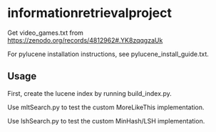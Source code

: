 # informationretrievalproject

Get video_games.txt from https://zenodo.org/records/4812962#.YK8zqqgzaUk

For pylucene installation instructions, see pylucene_install_guide.txt.

## Usage

First, create the lucene index by running build_index.py.

Use mltSearch.py to test the custom MoreLikeThis implementation.

Use lshSearch.py to test the custom MinHash/LSH implementation.